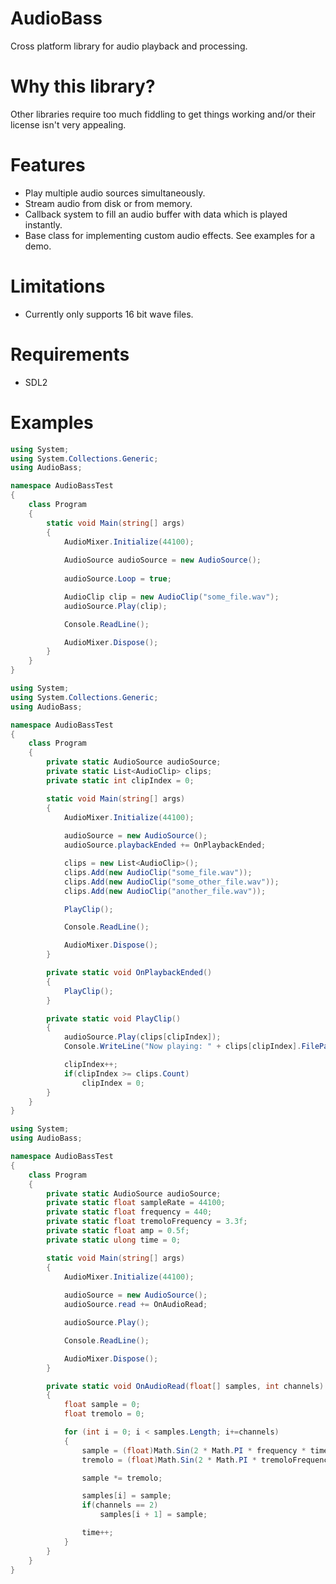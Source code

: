 # AudioBass
Cross platform library for audio playback and processing.

# Why this library?
Other libraries require too much fiddling to get things working and/or their license isn't very appealing. 

# Features
- Play multiple audio sources simultaneously.
- Stream audio from disk or from memory.
- Callback system to fill an audio buffer with data which is played instantly.
- Base class for implementing custom audio effects. See examples for a demo.

# Limitations
- Currently only supports 16 bit wave files.

# Requirements
- SDL2

# Examples
```csharp
using System;
using System.Collections.Generic;
using AudioBass;

namespace AudioBassTest
{
    class Program
    {
        static void Main(string[] args)
        {
            AudioMixer.Initialize(44100);
            
            AudioSource audioSource = new AudioSource();
            
            audioSource.Loop = true;

            AudioClip clip = new AudioClip("some_file.wav");
            audioSource.Play(clip);

            Console.ReadLine();

            AudioMixer.Dispose();
        }
    }
}
```

```csharp
using System;
using System.Collections.Generic;
using AudioBass;

namespace AudioBassTest
{
    class Program
    {
        private static AudioSource audioSource;
        private static List<AudioClip> clips;
        private static int clipIndex = 0;

        static void Main(string[] args)
        {
            AudioMixer.Initialize(44100);
            
            audioSource = new AudioSource();
            audioSource.playbackEnded += OnPlaybackEnded;

            clips = new List<AudioClip>();
            clips.Add(new AudioClip("some_file.wav"));
            clips.Add(new AudioClip("some_other_file.wav"));
            clips.Add(new AudioClip("another_file.wav"));

            PlayClip();

            Console.ReadLine();

            AudioMixer.Dispose();
        }

        private static void OnPlaybackEnded()
        {
            PlayClip();
        }

        private static void PlayClip()
        {
            audioSource.Play(clips[clipIndex]);
            Console.WriteLine("Now playing: " + clips[clipIndex].FilePath);

            clipIndex++;
            if(clipIndex >= clips.Count)
                clipIndex = 0;            
        }
    }
}
```

```csharp
using System;
using AudioBass;

namespace AudioBassTest
{
    class Program
    {
        private static AudioSource audioSource;
        private static float sampleRate = 44100;
        private static float frequency = 440;
        private static float tremoloFrequency = 3.3f;
        private static float amp = 0.5f;
        private static ulong time = 0;

        static void Main(string[] args)
        {
            AudioMixer.Initialize(44100);
            
            audioSource = new AudioSource();
            audioSource.read += OnAudioRead;

            audioSource.Play();

            Console.ReadLine();

            AudioMixer.Dispose();
        }

        private static void OnAudioRead(float[] samples, int channels)
        {
            float sample = 0;
            float tremolo = 0;

            for (int i = 0; i < samples.Length; i+=channels)
            {
                sample = (float)Math.Sin(2 * Math.PI * frequency * time / sampleRate) * amp;
                tremolo = (float)Math.Sin(2 * Math.PI * tremoloFrequency * time / sampleRate);

                sample *= tremolo;

                samples[i] = sample;
                if(channels == 2)
                    samples[i + 1] = sample;

                time++;
            }
        }
    }
}
```